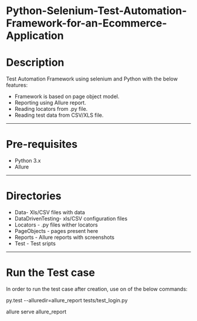 # Python-Selenium-Test-Automation-Framework-for-an-Ecommerce-Application
# Description
Test Automation Framework using selenium and Python with the below features:

* Framework is based on page object model.
* Reporting using Allure report.
* Reading locators from .py file.
* Reading test data from CSV/XLS file.
---
# Pre-requisites
* Python 3.x
* Allure
---
# Directories
* Data- Xls/CSV files with data
* DataDrivenTesting- xls/CSV configuration files
* Locators - .py files wither locators
* PageObjects - pages present here
* Reports - Allure reports with screenshots 
* Test - Test sripts  
---
# Run the Test case
In order to run the test case after creation, use on of the below commands:

py.test --alluredir=allure_report tests/test_login.py

allure serve allure_report
